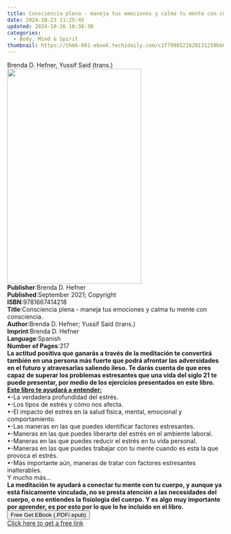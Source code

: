 ```yaml
---
title: Consciencia plena - maneja tus emociones y calma tu mente con consciencia. | Free Book
date: 2024-10-23 11:25:45
updated: 2024-10-26 10:38:30
categories:
  - Body, Mind & Spirit
thumbnail: https://thmb-001-ebook.techidaily.com/c1f7998521620131250bb0265182a6a6163534da7dfe45c1a9aa23dbbf3424a9.jpg
---
```

<main id="book-container">
  <div class="flex flex-col">
    <div class="book-brief flex-1 py-6 px-4 sm:p-6 md:py-10 md:px-8">
      <!-- brief-->
      <div class="book-brief-main">Brenda D. Hefner, Yussif Said (trans.)</div>
    </div>
    <div
      class="book-meta-info flex-1 grid gap-4 col-start-1 col-end-3 row-start-1 sm:mb-6 sm:grid-cols-4 lg:gap-6 lg:col-start-2 lg:row-end-6 lg:row-span-6 lg:mb-0"
    >
      <div
        class="book-meta-info-left place-content-center mt-4 p-4 text-sm leading-6 col-start-2 col-span-2 dark:text-slate-400"
      >
        <img
          class="w-full h-500 object-cover rounded-lg sm:h-255 sm:col-span-2 lg:col-span-full"
          src="https://img-001-ebook.techidaily.com/ff9b730971c57261d9005c401c11ee9a02734808aed522a0d8d080bb0d6c7a9f.jpg"
          alt=""
          width="312"
          height="500"
        />
      </div>
      <div
        class="book-meta-info-right mt-2 col-start-1 row-start-2 col-span-3 self-center"
      >
        <!-- meta data  -->
        <div class="flex flex-col px-4 md:px-8">
          <div class="flex-1">
            <strong>Publisher</strong>:<span class="px-2"
              >Brenda D. Hefner</span
            >
          </div>
          <div class="flex-1">
            <strong>Published</strong>:<span class="px-2"
              >September 2021; Copyright</span
            >
          </div>
          <div class="flex-1">
            <strong>ISBN</strong>:<span class="px-2">9781667414218</span>
          </div>
          <div class="flex-1">
            <strong>Title</strong>:<span class="px-2"
              >Consciencia plena - maneja tus emociones y calma tu mente con
              consciencia.</span
            >
          </div>
          <div class="flex-1">
            <strong>Author</strong>:<span class="px-2"
              >Brenda D. Hefner; Yussif Said (trans.)</span
            >
          </div>
          <div class="flex-1">
            <strong>Imprint</strong>:<span class="px-2">Brenda D. Hefner</span>
          </div>
          <div class="flex-1">
            <strong>Language</strong>:<span class="px-2">Spanish</span>
          </div>
          <div class="flex-1">
            <strong>Number of Pages</strong>:<span class="px-2">217</span>
          </div>
        </div>
      </div>
    </div>
    <div class="book-description flex-1 py-6 px-4 sm:p-6 md:py-10 md:px-8">
      <div class="book-description-main">
        <div accordion-content="" id="description">
          <b
            >La actitud positiva que ganarás a través de la meditación te
            convertirá también en una persona más fuerte que podrá afrontar las
            adversidades en el futuro y atravesarlas saliendo ileso. Te darás
            cuenta de que eres capaz de superar los problemas
            estresantes&nbsp;que una vida del siglo 21 te puede presentar, por
            medio de los ejercicios presentados en este libro.</b
          ><br /><u><b>Este libro te ayudará a entender:</b></u
          ><br />•-La verdadera profundidad del estrés.<br />•-Los tipos de
          estrés y cómo nos afecta.<br />•-El impacto del estrés en la salud
          física,&nbsp;mental, emocional y comportamiento.<br />•-Las maneras en
          las que puedes identificar factores estresantes.<br />•-Maneras en las
          que puedes liberarte del estrés en el ambiente laboral.<br />•-Maneras
          en las que puedes reducir el estrés en tu vida personal.<br />•-Maneras
          en las que puedes trabajar con tu mente cuando es esta&nbsp;la que
          provoca el estrés.<br />•-Más importante aún, maneras de tratar con
          factores estresantes inalterables.<br />Y mucho más...<br /><b
            >La meditación te ayudará a conectar tu mente con tu cuerpo, y
            aunque ya está físicamente vinculada, no se presta atención a las
            necesidades del cuerpo, o no entiendes la fisiología del cuerpo. Y
            es algo muy importante por aprender, es por esto por lo que lo he
            incluido en el libro.&nbsp;</b
          ><br />
        </div>
        <div class="accordion-fader"></div>
      </div>
    </div>
    <div class="book-excerpts flex-1 py-6 px-4 sm:p-6 md:py-10 md:px-8"></div>
    <div
      class="book-about-author flex-1 py-6 px-4 sm:p-6 md:py-10 md:px-8"
    ></div>
    <div class="book-free-get flex-1 py-6 px-4 sm:p-6 md:py-10 md:px-8">
      <button
        id="btn-free-get"
        class="bg-blue-500 hover:bg-blue-700 text-white font-bold py-2 px-4 rounded"
      >
        Free Get EBook (.PDF/.epub)
      </button>
      <div id="countdown-display" class="px-2 text-lg mt-2"></div>
      <a
        id="free-link"
        class="hidden bg-blue-500 hover:bg-blue-700 text-white font-bold py-2 px-4 rounded"
        href="https://www.ebooks.com/en-us/book/210398609/consciencia-plena-maneja-tus-emociones-y-calma-tu-mente-con-consciencia/brenda-d-hefner/"
        target="_blank"
        >Click here to get a free link</a
      >
    </div>
    <script>
      let countdownTime = 0;
      let countdownInterval = null;
      document
        .getElementById('btn-free-get')
        .addEventListener('click', startCountdown);
      function startCountdown() {
        countdownTime = new Date().getTime() + 60000 * 3;
        countdownInterval = setInterval(updateCountdown, 1000);
        document.getElementById('btn-free-get').disabled = true;
        document
          .getElementById('btn-free-get')
          .classList.add('bg-gray-500', 'cursor-not-allowed');
      }
      function updateCountdown() {
        let currentTime = new Date().getTime();
        let timeLeft = countdownTime - currentTime;
        let secondsLeft = Math.floor(timeLeft / 1000);
        document.getElementById('countdown-display').innerHTML =
          `Remaining time: ${secondsLeft} seconds.`;
        if (secondsLeft <= 0) {
          clearInterval(countdownInterval);
          document.getElementById('btn-free-get').classList.add('hidden');
          document.getElementById('free-link').classList.remove('hidden');
          document.getElementById('countdown-display').innerHTML = '';
        }
      }
    </script>
  </div>
</main>
